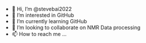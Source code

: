 - 👋 Hi, I’m @stevebai2022
- 👀 I’m interested in GitHub
- 🌱 I’m currently learning GitHub
- 💞️ I’m looking to collaborate on NMR Data processing
- 📫 How to reach me ...

<!---
stevebai2022/stevebai2022 is a ✨ special ✨ repository because its `README.md` (this file) appears on your GitHub profile.
You can click the Preview link to take a look at your changes.
--->
